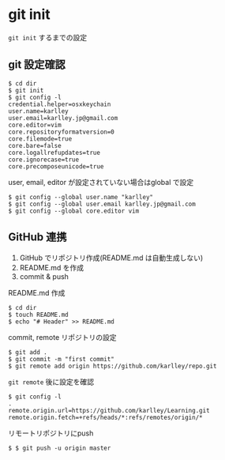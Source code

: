 # git init

`git init` するまでの設定

## git 設定確認

```Shell
$ cd dir
$ git init
$ git config -l
credential.helper=osxkeychain
user.name=karlley
user.email=karlley.jp@gmail.com
core.editor=vim
core.repositoryformatversion=0
core.filemode=true
core.bare=false
core.logallrefupdates=true
core.ignorecase=true
core.precomposeunicode=true
```

user, email, editor が設定されていない場合はglobal で設定

```Shell
$ git config --global user.name "karlley"
$ git config --global user.email karlley.jp@gmail.com
$ git config --global core.editor vim
```

## GitHub 連携

1. GitHub でリポジトリ作成(README.md は自動生成しない)
2. README.md を作成
3. commit & push

README.md 作成

```Shell
$ cd dir
$ touch README.md
$ echo "# Header" >> README.md
```

commit, remote リポジトリの設定

```Shell
$ git add .
$ git commit -m "first commit"
$ git remote add origin https://github.com/karlley/repo.git
```

`git remote` 後に設定を確認

```Shell
$ git config -l
.
remote.origin.url=https://github.com/karlley/Learning.git
remote.origin.fetch=+refs/heads/*:refs/remotes/origin/*
```

リモートリポジトリにpush

```Shell
$ $ git push -u origin master
```



